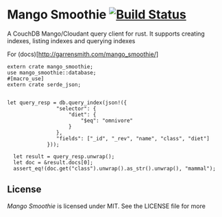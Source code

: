 # Mango Smoothie [![Build Status](https://travis-ci.org/garrensmith/mango_smoothie.svg?branch=master)](https://travis-ci.org/garrensmith/mango_smoothie)

A CouchDB Mango/Cloudant query client for rust. It supports creating indexes, listing indexes and querying indexes

For (docs)[http://garrensmith.com/mango_smoothie/]

```
extern crate mango_smoothie;
use mango_smoothie::database;
#[macro_use]
extern crate serde_json;


let query_resp = db.query_index(json!({
                "selector": {
                    "diet": {
                        "$eq": "omnivore"
                    }
                },
                "fields": ["_id", "_rev", "name", "class", "diet"]
             }));

  let result = query_resp.unwrap();
  let doc = &result.docs[0];
  assert_eq!(doc.get("class").unwrap().as_str().unwrap(), "mammal");
```

## License
*Mango Smoothie* is licensed under MIT. See the LICENSE file for more
